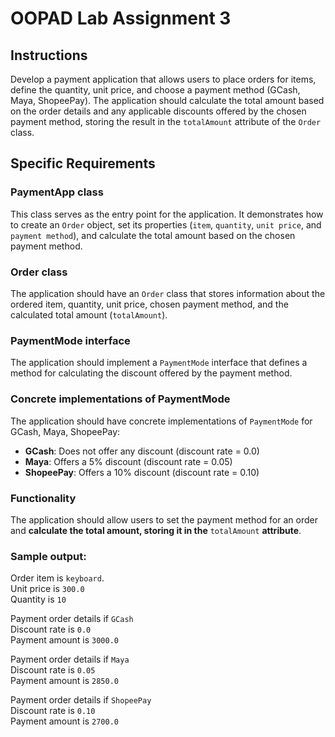 # OOPAD Lab Assignment 3
## Instructions
Develop a payment application that allows users to place orders for items, define the quantity, unit price, and choose a payment method (GCash, Maya, ShopeePay). The application should calculate the total amount based on the order details and any applicable discounts offered by the chosen payment method, storing the result in the `totalAmount` attribute of the `Order` class.

## Specific Requirements

### PaymentApp class
This class serves as the entry point for the application. It demonstrates how to create an `Order` object, set its properties (`item`, `quantity`, `unit price`, and `payment method`), and calculate the total amount based on the chosen payment method.

### Order class
The application should have an `Order` class that stores information about the ordered item, quantity, unit price, chosen payment method, and the calculated total amount (`totalAmount`).

### PaymentMode interface
The application should implement a `PaymentMode` interface that defines a method for calculating the discount offered by the payment method.

### Concrete implementations of PaymentMode
The application should have concrete implementations of `PaymentMode` for GCash, Maya, ShopeePay:
- **GCash**: Does not offer any discount (discount rate = 0.0)
- **Maya**: Offers a 5% discount (discount rate = 0.05)
- **ShopeePay**: Offers a 10% discount (discount rate = 0.10)

### Functionality
The application should allow users to set the payment method for an order and **calculate the total amount, storing it in the** `totalAmount` **attribute**.

### Sample output: 
Order item is `keyboard`.\
Unit price is `300.0`\
Quantity is `10`

Payment order details if `GCash`\
Discount rate is `0.0`\
Payment amount is `3000.0`

Payment order details if `Maya`\
Discount rate is `0.05`\
Payment amount is `2850.0`

Payment order details if `ShopeePay`\
Discount rate is `0.10`\
Payment amount is `2700.0`
